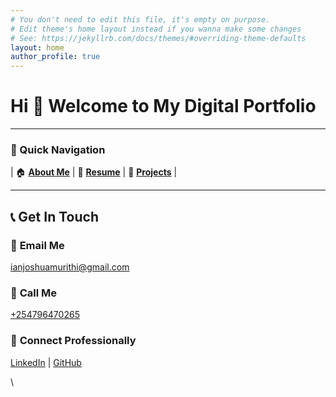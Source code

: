 ```yaml
---
# You don't need to edit this file, it's empty on purpose.
# Edit theme's home layout instead if you wanna make some changes
# See: https://jekyllrb.com/docs/themes/#overriding-theme-defaults
layout: home
author_profile: true
---
```


# Hi 👋 Welcome to My Digital Portfolio


---

### 🌟 Quick Navigation

| 🏠 [**About Me**](./home/) | 📄 [**Resume**](./resume/) | 💼 [**Projects**](./projects/) |


---

## 📞 **Get In Touch**

### 📧 **Email Me**
[ianjoshuamurithi@gmail.com](mailto:ianjoshuamurithi@gmail.com)

### 📱 **Call Me**
[+254796470265](tel:+254796470265)

### 💼 **Connect Professionally**
[LinkedIn](https://www.linkedin.com/in/ianjoshua-murithi/) | [GitHub](https://github.com/ianjoshua-M)



\